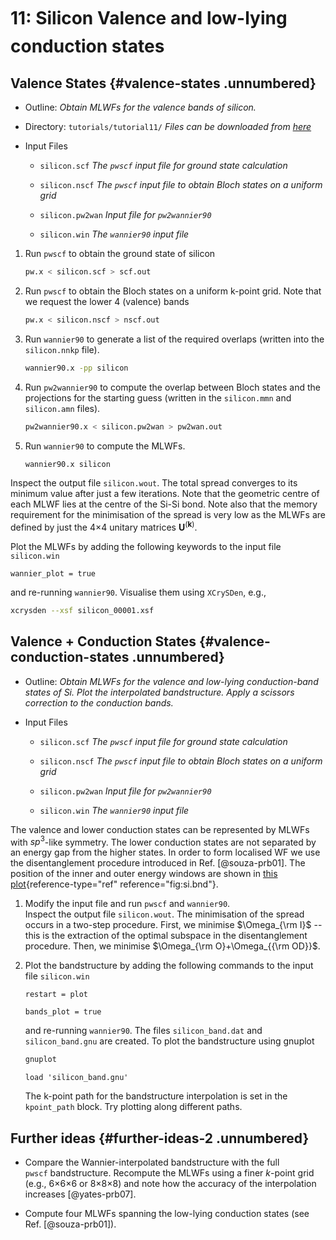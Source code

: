 # 11: Silicon &#151; Valence and low-lying conduction states

## Valence States {#valence-states .unnumbered}

- Outline: *Obtain MLWFs for the valence bands of silicon.*

- Directory: `tutorials/tutorial11/` *Files can be downloaded from [here](https://github.com/wannier-developers/wannier90/tree/develop/tutorials/tutorial11)*

- Input Files

    - `silicon.scf` *The `pwscf` input file for ground
        state calculation*

    - `silicon.nscf` *The `pwscf` input file to obtain
        Bloch states on a uniform grid*

    - `silicon.pw2wan` *Input file for `pw2wannier90`*

    - `silicon.win` *The `wannier90` input file*

1. Run `pwscf` to obtain the ground state of silicon

    ```bash title="Terminal"
    pw.x < silicon.scf > scf.out
    ```

2. Run `pwscf` to obtain the Bloch states on a uniform
    k-point grid. Note that we request the lower 4 (valence) bands

    ```bash title="Terminal"
    pw.x < silicon.nscf > nscf.out
    ```

3. Run `wannier90` to generate a list of the required overlaps (written
    into the `silicon.nnkp` file).

    ```bash title="Terminal"
    wannier90.x -pp silicon
    ```

4. Run `pw2wannier90` to compute the overlap between Bloch states and
    the projections for the starting guess (written in the `silicon.mmn`
    and `silicon.amn` files).

    ```bash title="Terminal"
    pw2wannier90.x < silicon.pw2wan > pw2wan.out
    ```

5. Run `wannier90` to compute the MLWFs.

    ```bash title="Terminal"
    wannier90.x silicon
    ```

Inspect the output file `silicon.wout`. The total spread converges to
its minimum value after just a few iterations. Note that the geometric
centre of each MLWF lies at the centre of the Si-Si bond. Note also that
the memory requirement for the minimisation of the spread is very low as
the MLWFs are defined by just the 4$\times$4 unitary
matrices $\mathbf{U}^{(\mathbf{k})}$.

Plot the MLWFs by adding the following keywords to the input file
`silicon.win`

```vi title="Input file"
wannier_plot = true
```

and re-running `wannier90`. Visualise them using `XCrySDen`, e.g.,

```bash title="Terminal"
xcrysden --xsf silicon_00001.xsf
```

## Valence + Conduction States {#valence-conduction-states .unnumbered}

- Outline: *Obtain MLWFs for the valence and low-lying conduction-band
    states of Si. Plot the interpolated bandstructure. Apply a scissors
    correction to the conduction bands.*

- Input Files

    - `silicon.scf` *The `pwscf` input file for ground
        state calculation*

    - `silicon.nscf` *The `pwscf` input file to obtain
        Bloch states on a uniform grid*

    - `silicon.pw2wan` *Input file for `pw2wannier90`*

    - `silicon.win` *The `wannier90` input file*

The valence and lower conduction states can be represented by MLWFs with
$sp^3$-like symmetry. The lower conduction states are not separated by
an energy gap from the higher states. In order to form localised WF we
use the disentanglement procedure introduced in Ref. [@souza-prb01]. The
position of the inner and outer energy windows are shown in
[this plot](tutorial_3.md#fig:si.bnd){reference-type="ref" reference="fig:si.bnd"}.

1. Modify the input file and run `pwscf` and `wannier90`.\
    Inspect the output file `silicon.wout`. The minimisation of the
    spread occurs in a two-step procedure. First, we minimise
    $\Omega_{\rm
      I}$ -- this is the extraction of the optimal subspace in the
    disentanglement procedure. Then, we minimise $\Omega_{\rm
      O}+\Omega_{{\rm OD}}$.

2. Plot the bandstructure by adding the following commands to the input
    file `silicon.win`

    ```vi title="Input file"
    restart = plot
    
    bands_plot = true
    ```

    and re-running `wannier90`. The files `silicon_band.dat` and
    `silicon_band.gnu` are created. To plot the bandstructure using
    gnuplot

    ```bash title="Terminal"
    gnuplot
    ```

    ```gnuplot title="Gnuplot shell"
    load 'silicon_band.gnu'
    ```

    The k-point path for the bandstructure interpolation is set in the
    `kpoint_path` block. Try plotting along different paths.

## Further ideas {#further-ideas-2 .unnumbered}

- Compare the Wannier-interpolated bandstructure with the full
    `pwscf` bandstructure. Recompute the MLWFs using a finer
    $k$-point grid (e.g.,
    6$\times$6$\times$6 or
    8$\times$8$\times$8) and note how
    the accuracy of the interpolation increases [@yates-prb07].

- Compute four MLWFs spanning the low-lying conduction states (see
    Ref. [@souza-prb01]).
